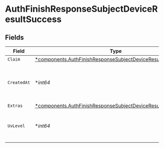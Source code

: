 # AuthFinishResponseSubjectDeviceResultSuccess


## Fields

| Field                                                                                                                                           | Type                                                                                                                                            | Required                                                                                                                                        | Description                                                                                                                                     | Example                                                                                                                                         |
| ----------------------------------------------------------------------------------------------------------------------------------------------- | ----------------------------------------------------------------------------------------------------------------------------------------------- | ----------------------------------------------------------------------------------------------------------------------------------------------- | ----------------------------------------------------------------------------------------------------------------------------------------------- | ----------------------------------------------------------------------------------------------------------------------------------------------- |
| `Claim`                                                                                                                                         | [*components.AuthFinishResponseSubjectDeviceResultSuccessClaim](../../models/components/authfinishresponsesubjectdeviceresultsuccessclaim.md)   | :heavy_minus_sign:                                                                                                                              | N/A                                                                                                                                             |                                                                                                                                                 |
| `CreatedAt`                                                                                                                                     | **int64*                                                                                                                                        | :heavy_minus_sign:                                                                                                                              | CreatedAt field is in Unix time which is the number of seconds elapsed since January 1, 1970 UTC.                                               | 1666394795                                                                                                                                      |
| `Extras`                                                                                                                                        | [*components.AuthFinishResponseSubjectDeviceResultSuccessExtras](../../models/components/authfinishresponsesubjectdeviceresultsuccessextras.md) | :heavy_minus_sign:                                                                                                                              | N/A                                                                                                                                             |                                                                                                                                                 |
| `UvLevel`                                                                                                                                       | **int64*                                                                                                                                        | :heavy_minus_sign:                                                                                                                              | UserVerificationLevel is the level that was performed during device passive authentication.                                                     |                                                                                                                                                 |